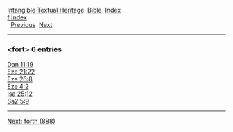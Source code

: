 [Intangible Textual Heritage](../../index)  [Bible](../index) 
[Index](index)   
[f Index](_f_)  
  [Previous](c04464)  [Next](c04466) 

------------------------------------------------------------------------

### &lt;fort&gt; 6 entries

[Dan 11:19](../kjv/dan011.htm#019)  
[Eze 21:22](../kjv/eze021.htm#022)  
[Eze 26:8](../kjv/eze026.htm#008)  
[Eze 4:2](../kjv/eze004.htm#002)  
[Isa 25:12](../kjv/isa025.htm#012)  
[Sa2 5:9](../kjv/sa2005.htm#009)  

------------------------------------------------------------------------

[Next: forth (888)](c04466)
